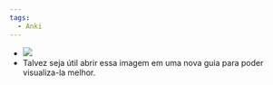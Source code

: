 ```yaml
---
tags:
  - Anki
---
```


+ ![](https://i.imgur.com/BMef3kd.png)
+ Talvez seja útil abrir essa imagem em uma nova guia para poder visualiza-la melhor.